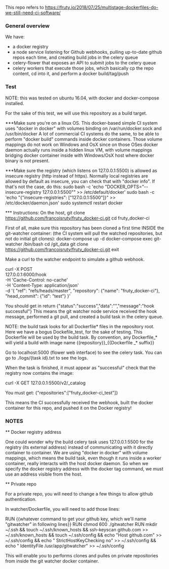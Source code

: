 This repo refers to https://fruty.io/2018/07/25/multistage-dockerfiles-do-we-still-need-ci-software/

### General overview

We have:
- a docker registry
- a node service listening for Github webhooks, pulling up-to-date github repos each time, and creating build jobs in the celery queue
- celery-flower that exposes an API to submit jobs to the celery queue
- celery workers that execute those jobs, which basically cp the repo content, cd into it, and perform a docker build/tag/push



### Test

NOTE: this was tested on ubuntu 16.04, with docker and docker-compose installed.

For the sake of this test, we will use this repository as a build target.

***Make sure you're on a linux OS. This docker-based simple CI system uses "docker in docker" with volumes binding on /var/run/docker.sock and /usr/bin/docker
A lot of commercial CI systems do the same, to be able to perform "docker build" commands inside docker containers.
Those volume mappings do not work on Windows and OsX since on those OSes docker daemon actually runs inside a hidden linux VM, with volume mappings bridging docker container inside with Windows/OsX host where docker binary is not present.

***Make sure the registry (which listens on 127.0.0.1:5500) is allowed as insecure registry (http instead of https). Normally local registries are allowed by default as insecure, you can check that with "docker info".
If that's not the case, do this:
sudo bash -c 'echo "DOCKER_OPTS=\"--insecure-registry 127.0.0.1:5500\"" >> /etc/default/docker'
sudo bash -c 'echo "{\"insecure-registries\": [\"127.0.0.1:5500\"]}" >> /etc/docker/daemon.json'
sudo systemctl restart docker

*** Instructions:
On the host,
git clone https://github.com/francoisruty/fruty_docker-ci.git
cd fruty_docker-ci

First of all, make sure this repository has been cloned a first time INSIDE the git-watcher container: (the CI system will pull the watched repositories, but not do initial git clones):
docker-compose up -d
docker-compose exec git-watcher /bin/bash
cd /git_data
git clone https://github.com/francoisruty/fruty_docker-ci.git
exit

Make a curl to the watcher endpoint to simulate a github webhook.

curl -X POST \
  127.0.0.1:6000/hook \
  -H 'Cache-Control: no-cache' \
  -H 'Content-Type: application/json' \
  -d '{
  "ref": "refs/heads/master",
  "repository": {"name": "fruty_docker-ci"},
  "head_commit": {"id": "test"}
}'

You should get in return {"status":"success","data":"","message":"hook successful"}
This means the git watcher node service received the hook message, performed a git pull, and created a build task in the celery queue.

NOTE: the build task looks for all Dockerfile* files in the repository root. Here we have a bogus Dockefile_test, for the sake of testing. This Dockerfile will be used by the build task.
By convention, any Dockerfile_* will yield a build
with image name {{repository}}_{{Dockerfile _* suffix}}

Go to localhost:5000 (flower web interface) to see the celery task.
You can go to ./logs/{task id}.txt to see the logs.

When the task is finished, it must appear as "successful" check that the registry now contains the image:

curl -X GET 127.0.0.1:5500/v2/_catalog

You must get:
{"repositories":["fruty_docker-ci_test"]}

This means the CI successfully received the webhook, built the docker container for this repo, and pushed it on the Docker registry!


### NOTES

** Docker registry address

One could wonder why the build celery task uses 127.0.0.1:5500 for the registry  (its external address) instead of communicating with it directly container to container.
We are using "docker in docker" with volume mappings, which means the build task, even though it runs inside a worker container, really interacts with the host docker daemon. So when we specify the docker registry address with the docker tag command, we must use an address visible from the host.

** Private repo

For a private repo, you will need to change a few things to allow github authentication.

In watcher/Dockerfile, you will need to add those lines:

RUN {{whatever command to get your github key, which we'll name "gitwatcher" in following lines}}
RUN chmod 600 ./gitwatcher
RUN mkdir ~/.ssh && touch ~/.ssh/known_hosts && ssh-keyscan github.com >> ~/.ssh/known_hosts && touch ~/.ssh/config && echo "Host github.com" >> ~/.ssh/config && echo "  StrictHostKeyChecking no" >> ~/.ssh/config && echo "  IdentityFile /usr/app/gitwatcher" >> ~/.ssh/config

This will enable you to performs clones and pulles on private repositories from inside the git watcher docker container.
